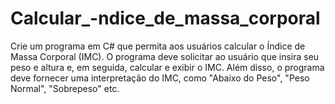 # Calcular_-ndice_de_massa_corporal
Crie um programa em C# que permita aos usuários calcular o Índice de Massa Corporal (IMC).  O programa deve solicitar ao usuário que insira seu peso e altura e, em seguida, calcular e exibir o IMC.  Além disso, o programa deve fornecer uma interpretação do IMC, como "Abaixo do Peso", "Peso Normal", "Sobrepeso" etc.

